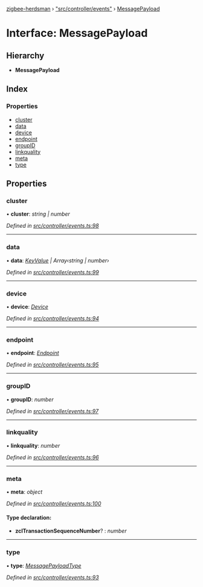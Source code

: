 [zigbee-herdsman](../README.md) › ["src/controller/events"](../modules/_src_controller_events_.md) › [MessagePayload](_src_controller_events_.messagepayload.md)

# Interface: MessagePayload

## Hierarchy

* **MessagePayload**

## Index

### Properties

* [cluster](_src_controller_events_.messagepayload.md#cluster)
* [data](_src_controller_events_.messagepayload.md#data)
* [device](_src_controller_events_.messagepayload.md#device)
* [endpoint](_src_controller_events_.messagepayload.md#endpoint)
* [groupID](_src_controller_events_.messagepayload.md#groupid)
* [linkquality](_src_controller_events_.messagepayload.md#linkquality)
* [meta](_src_controller_events_.messagepayload.md#meta)
* [type](_src_controller_events_.messagepayload.md#type)

## Properties

###  cluster

• **cluster**: *string | number*

*Defined in [src/controller/events.ts:98](https://github.com/Koenkk/zigbee-herdsman/blob/master/src/src/controller/events.ts#L98)*

___

###  data

• **data**: *[KeyValue](_src_controller_tstype_.keyvalue.md) | Array‹string | number›*

*Defined in [src/controller/events.ts:99](https://github.com/Koenkk/zigbee-herdsman/blob/master/src/src/controller/events.ts#L99)*

___

###  device

• **device**: *[Device](../classes/_src_controller_model_device_.device.md)*

*Defined in [src/controller/events.ts:94](https://github.com/Koenkk/zigbee-herdsman/blob/master/src/src/controller/events.ts#L94)*

___

###  endpoint

• **endpoint**: *[Endpoint](../classes/_src_controller_model_endpoint_.endpoint.md)*

*Defined in [src/controller/events.ts:95](https://github.com/Koenkk/zigbee-herdsman/blob/master/src/src/controller/events.ts#L95)*

___

###  groupID

• **groupID**: *number*

*Defined in [src/controller/events.ts:97](https://github.com/Koenkk/zigbee-herdsman/blob/master/src/src/controller/events.ts#L97)*

___

###  linkquality

• **linkquality**: *number*

*Defined in [src/controller/events.ts:96](https://github.com/Koenkk/zigbee-herdsman/blob/master/src/src/controller/events.ts#L96)*

___

###  meta

• **meta**: *object*

*Defined in [src/controller/events.ts:100](https://github.com/Koenkk/zigbee-herdsman/blob/master/src/src/controller/events.ts#L100)*

#### Type declaration:

* **zclTransactionSequenceNumber**? : *number*

___

###  type

• **type**: *[MessagePayloadType](../modules/_src_controller_events_.md#messagepayloadtype)*

*Defined in [src/controller/events.ts:93](https://github.com/Koenkk/zigbee-herdsman/blob/master/src/src/controller/events.ts#L93)*

